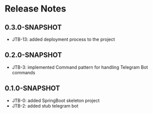 # Release Notes 

## 0.3.0-SNAPSHOT

* JTB-13: added deployment process to the project

## 0.2.0-SNAPSHOT

* JTB-3: implemented Command pattern for handling Telegram Bot commands

## 0.1.0-SNAPSHOT

* JTB-0: added SpringBoot skeleton project
* JTB-2: added stub telegram bot

